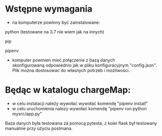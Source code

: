 # Wstępne wymagania 
-    na komputerze powinny być zainstalowane:  

python (testowane na 3.7 nie wiem jak na innych)   

pip   

pipenv  
    
- komputer powinien mieć połączenie z bazą danych skonfigurowaną odpowiednio jak w pliku konfiguracyjnym "config.json". Plik można dostosowac do własnych potrzeb i możliwości.
# Będąc w katalogu chargeMap: 
-    w celu instalacji należy wywołać wywołać komendę "pipenv install" 
-    w celu uruchomienia nalezy wywołać komendę "pipenv run python mysrc/app.py"

Baza danych była testowana za pomocą pytesta, z kolei flask był testowany manualnie przy użyciu postmana.
